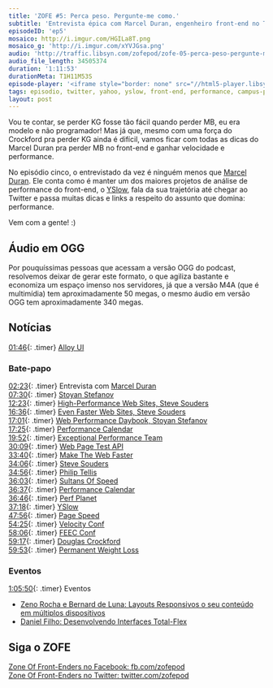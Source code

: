 ```yaml
---
title: 'ZOFE #5: Perca peso. Pergunte-me como.'
subtitle: 'Entrevista épica com Marcel Duran, engenheiro front-end no Twitter'
episodeID: 'ep5'
mosaico: http://i.imgur.com/HGILa8T.png
mosaico_g: 'http://i.imgur.com/xYVJGsa.png'
audio: 'http://traffic.libsyn.com/zofepod/zofe-05-perca-peso-pergunte-me-como.m4a'
audio_file_length: 34505374
duration: '1:11:53'
durationMeta: T1H11M53S
episode-player: '<iframe style="border: none" src="//html5-player.libsyn.com/embed/episode/id/7032655/height/90/theme/custom/autoplay/no/autonext/no/thumbnail/yes/preload/no/no_addthis/no/direction/backward/render-playlist/no/custom-color/87A93A/" height="90" width="100%" scrolling="no"  allowfullscreen webkitallowfullscreen mozallowfullscreen oallowfullscreen msallowfullscreen></iframe>'
tags: episodio, twitter, yahoo, yslow, front-end, performance, campus-party
layout: post
---
```


Vou te contar, se perder KG fosse tão fácil quando perder MB, eu era modelo e não programador! Mas já que, mesmo com uma força do Crockford pra perder KG ainda é difícil, vamos ficar com todas as dicas do Marcel Duran pra perder MB no front-end e ganhar velocidade e performance.

<!-- excerpt -->

No episódio cinco, o entrevistado da vez é ninguém menos que [Marcel Duran](http://twitter.com/marcelduran). Ele conta como é manter um dos maiores projetos de análise de performance do front-end, o [YSlow](http://yslow.org), fala da sua trajetória até chegar ao Twitter e passa muitas dicas e links a respeito do assunto que domina: performance.

Vem com a gente! :)

## Áudio em OGG

Por pouquíssimas pessoas que acessam a versão OGG do podcast, resolvemos deixar de gerar este formato, o que agiliza bastante e economiza um espaço imenso nos servidores, já que a versão M4A (que é multimídia) tem aproximadamente 50 megas, o mesmo áudio em versão OGG tem aproximadamente 340 megas.

## Notícias

[01:46](#t=0:1:46){: .timer} [Alloy UI](http://alloyui.com/)<br>

### Bate-papo

[02:23](#t=0:2:23){: .timer} Entrevista com [Marcel Duran](http://twitter.com/marcelduran)<br>
[07:30](#t=0:7:30){: .timer} [Stoyan Stefanov](https://twitter.com/stoyanstefanov)<br>
[12:23](#t=0:12:23){: .timer} [High-Performance Web Sites, Steve Souders](http://www.amazon.com.br/High-Performance-Web-Sites-ebook/dp/B0028N4WHY/ref=sr_1_1?s=digital-text&ie=UTF8&qid=1360379705&sr=1-1)<br>
[16:36](#t=0:16:36){: .timer} [Even Faster Web Sites, Steve Souders](http://www.amazon.com.br/Even-Faster-Web-Sites-ebook/dp/B0043D2EHW/ref=sr_1_2?s=digital-text&ie=UTF8&qid=1360379941&sr=1-2)<br>
[17:01](#t=0:17:01){: .timer} [Web Performance Daybook, Stoyan Stefanov](http://www.amazon.com.br/Web-Performance-Daybook-Volume-ebook/dp/B008CQA8BA/ref=sr_1_2?s=digital-text&ie=UTF8&qid=1360380001&sr=1-2)<br>
[17:25](#t=0:17:25){: .timer} [Performance Calendar](http://calendar.perfplanet.com/)<br>
[19:52](#t=0:19:52){: .timer} [Exceptional Performance Team](http://developer.yahoo.com/performance/)<br>
[30:09](#t=0:30:09){: .timer} [Web Page Test API](https://github.com/marcelduran/webpagetest-api)<br>
[33:40](#t=0:33:40){: .timer} [Make The Web Faster](https://developers.google.com/speed/)<br>
[34:06](#t=0:34:06){: .timer} [Steve Souders](http://stevesouders.com/)<br>
[34:56](#t=0:34:56){: .timer} [Philip Tellis](http://bluesmoon.info/)<br>
[36:03](#t=0:36:03){: .timer} [Sultans Of Speed](http://www.sultansofspeed.com/)<br>
[36:37](#t=0:36:37){: .timer} [Performance Calendar](http://calendar.perfplanet.com/)<br>
[36:46](#t=0:36:46){: .timer} [Perf Planet](http://www.perfplanet.com/)<br>
[37:18](#t=0:37:18){: .timer} [YSlow](http://yslow.org/)<br>
[47:56](#t=0:47:56){: .timer} [Page Speed](https://developers.google.com/speed/pagespeed/)<br>
[54:25](#t=0:54:25){: .timer} [Velocity Conf](http://velocityconf.com/)<br>
[58:06](#t=0:58:06){: .timer} [FEEC Conf](http://www.feecbr.com.br/pt/)<br>
[59:17](#t=0:59:17){: .timer} [Douglas Crockford](http://www.crockford.com/)<br>
[59:53](#t=0:59:53){: .timer} [Permanent Weight Loss](http://www.crockford.com/pwl/)<br>

### Eventos

[1:05:50](#t=1:05:50){: .timer} Eventos<br>

- [Zeno Rocha e Bernard de Luna: Layouts Responsivos o seu conteúdo em múltiplos dispositivos](http://www.youtube.com/watch?v=ty7zj37gaBI)<br>
- [Daniel Filho: Desenvolvendo Interfaces Total-Flex](http://www.youtube.com/watch?v=b9ZrOdTFkNk)<br>

## Siga o ZOFE

[Zone Of Front-Enders no Facebook: fb.com/zofepod](http://fb.com/zofepod/ 'ZOFE no Facebook: fb.com/zofepod')<br>
[Zone Of Front-Enders no Twitter: twitter.com/zofepod](http://twitter.com/zofepod/ 'ZOFE no Twitter')<br>
